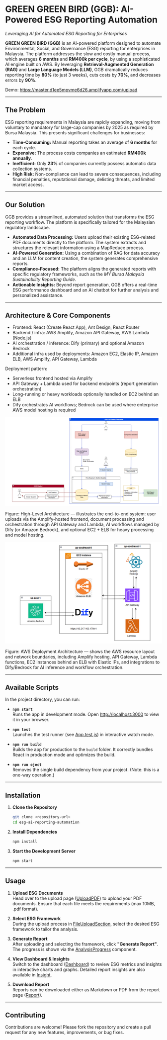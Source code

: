 # GREEN GREEN BIRD (GGB): AI-Powered ESG Reporting Automation

*Leveraging AI for Automated ESG Reporting for Enterprises*

**GREEN GREEN BIRD (GGB)** is an AI-powered platform designed to automate Environmental, Social, and Governance (ESG) reporting for enterprises in Malaysia. The platform addresses the slow and costly manual process, which averages **6 months** and **RM400k per cycle**, by using a sophisticated AI engine built on AWS. By leveraging **Retrieval-Augmented Generation (RAG)** and **Large Language Models (LLM)**, GGB dramatically reduces reporting time by **80%** (to just 3 weeks), cuts costs by **70%**, and decreases errors by **90%**.

Demo: https://master.d1ee5mpvme6d26.amplifyapp.com/upload

---

## The Problem

ESG reporting requirements in Malaysia are rapidly expanding, moving from voluntary to mandatory for large-cap companies by 2025 as required by Bursa Malaysia. This presents significant challenges for businesses:

- **Time-Consuming:** Manual reporting takes an average of **6 months** for each cycle.  
- **Expensive:** The process costs companies an estimated **RM400k annually**.  
- **Inefficient:** Only **23%** of companies currently possess automatic data collection systems.  
- **High Risk:** Non-compliance can lead to severe consequences, including financial penalties, reputational damage, delisting threats, and limited market access.

---

## Our Solution

GGB provides a streamlined, automated solution that transforms the ESG reporting workflow. The platform is specifically tailored for the Malaysian regulatory landscape.

- **Automated Data Processing:** Users upload their existing ESG-related PDF documents directly to the platform. The system extracts and structures the relevant information using a MapReduce process.  
- **AI-Powered Generation:** Using a combination of RAG for data accuracy and an LLM for content creation, the system generates comprehensive reports.  
- **Compliance-Focused:** The platform aligns the generated reports with specific regulatory frameworks, such as the *MY Bursa Malaysia Sustainability Reporting Guide*.  
- **Actionable Insights:** Beyond report generation, GGB offers a real-time ESG performance dashboard and an AI chatbot for further analysis and personalized assistance.  

---

## Architecture & Core Components

- Frontend: React (Create React App), Ant Design, React Router
- Backend / infra: AWS Amplify, Amazon API Gateway, AWS Lambda (Node.js)
- AI orchestration / inference: Dify (primary) and optional Amazon Bedrock
- Additional infra used by deployments: Amazon EC2, Elastic IP, Amazon ELB, AWS Amplify, API Gateway, Lambda

Deployment pattern:
- Serverless frontend hosted via Amplify
- API Gateway + Lambda used for backend endpoints (report generation orchestration)
- Long-running or heavy workloads optionally handled on EC2 behind an ELB
- Dify orchestrates AI workflows; Bedrock can be used where enterprise AWS model hosting is required

![High Level Architecture](img/highlevelarc.png)

Figure: High-Level Architecture — illustrates the end-to-end system: user uploads via the Amplify-hosted frontend, document processing and orchestration through API Gateway and Lambda, AI workflows managed by Dify (or Amazon Bedrock), and optional EC2 + ELB for heavy processing and model hosting.

![AWS Architecture](img/arc.png)

Figure: AWS Deployment Architecture — shows the AWS resource layout and network boundaries, including Amplify hosting, API Gateway, Lambda functions, EC2 instances behind an ELB with Elastic IPs, and integrations to Dify/Bedrock for AI inference and workflow orchestration.


---
## Available Scripts

In the project directory, you can run:

- **`npm start`**  
  Runs the app in development mode. Open [http://localhost:3000](http://localhost:3000) to view it in your browser.

- **`npm test`**  
  Launches the test runner (see [App.test.js](src/App.test.js)) in interactive watch mode.

- **`npm run build`**  
  Builds the app for production to the `build` folder. It correctly bundles React in production mode and optimizes the build.

- **`npm run eject`**  
  Removes the single build dependency from your project. (Note: this is a one-way operation.)

---
## Installation

1. **Clone the Repository**  
   ```sh
   git clone <repository-url>
   cd esg-ai-reporting-automation
   ```

2. **Install Dependencies**  
   ```sh
   npm install
   ```

3. **Start the Development Server**  
   ```sh
   npm start
   ```

---
## Usage

1. **Upload ESG Documents**  
   Head over to the upload page ([UploadPDF](src/pages/UploadPDF.js)) to upload your PDF documents. Ensure that each file meets the requirements (max 10MB, .pdf format).

2. **Select ESG Framework**  
   During the upload process in [FileUploadSection](src/components/FileUploadSection.js), select the desired ESG framework to tailor the analysis.

3. **Generate Report**  
   After uploading and selecting the framework, click **"Generate Report"**. The progress is shown via the [AnalysisProgress](src/components/AnalysisProgress.js) component.

4. **View Dashboard & Insights**  
   Switch to the dashboard ([Dashboard](src/pages/Dashboard.js)) to review ESG metrics and insights in interactive charts and graphs. Detailed report insights are also available in [Insight](src/pages/Insight.js).

5. **Download Report**  
   Reports can be downloaded either as Markdown or PDF from the report page ([Report](src/pages/Report.js)).

---
## Contributing

Contributions are welcome! Please fork the repository and create a pull request for any new features, improvements, or bug fixes.
